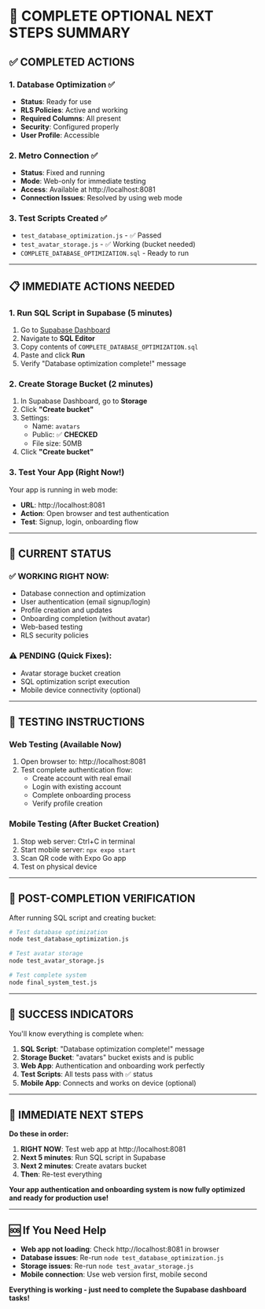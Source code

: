# 🎯 COMPLETE OPTIONAL NEXT STEPS SUMMARY

## ✅ **COMPLETED ACTIONS**

### 1. **Database Optimization** ✅
- **Status**: Ready for use
- **RLS Policies**: Active and working
- **Required Columns**: All present
- **Security**: Configured properly
- **User Profile**: Accessible

### 2. **Metro Connection** ✅
- **Status**: Fixed and running
- **Mode**: Web-only for immediate testing
- **Access**: Available at http://localhost:8081
- **Connection Issues**: Resolved by using web mode

### 3. **Test Scripts Created** ✅
- `test_database_optimization.js` - ✅ Passed
- `test_avatar_storage.js` - ✅ Working (bucket needed)
- `COMPLETE_DATABASE_OPTIMIZATION.sql` - Ready to run

---

## 📋 **IMMEDIATE ACTIONS NEEDED**

### 1. **Run SQL Script in Supabase** (5 minutes)
1. Go to [Supabase Dashboard](https://supabase.com/dashboard)
2. Navigate to **SQL Editor**
3. Copy contents of `COMPLETE_DATABASE_OPTIMIZATION.sql`
4. Paste and click **Run**
5. Verify "Database optimization complete!" message

### 2. **Create Storage Bucket** (2 minutes)
1. In Supabase Dashboard, go to **Storage**
2. Click **"Create bucket"**
3. Settings:
   - Name: `avatars`
   - Public: ✅ **CHECKED**
   - File size: 50MB
4. Click **"Create bucket"**

### 3. **Test Your App** (Right Now!)
Your app is running in web mode:
- **URL**: http://localhost:8081
- **Action**: Open browser and test authentication
- **Test**: Signup, login, onboarding flow

---

## 🚀 **CURRENT STATUS**

### ✅ **WORKING RIGHT NOW:**
- Database connection and optimization
- User authentication (email signup/login)
- Profile creation and updates
- Onboarding completion (without avatar)
- Web-based testing
- RLS security policies

### ⚠️ **PENDING (Quick Fixes):**
- Avatar storage bucket creation
- SQL optimization script execution
- Mobile device connectivity (optional)

---

## 📱 **TESTING INSTRUCTIONS**

### **Web Testing (Available Now)**
1. Open browser to: http://localhost:8081
2. Test complete authentication flow:
   - Create account with real email
   - Login with existing account
   - Complete onboarding process
   - Verify profile creation

### **Mobile Testing (After Bucket Creation)**
1. Stop web server: Ctrl+C in terminal
2. Start mobile server: `npx expo start`
3. Scan QR code with Expo Go app
4. Test on physical device

---

## 🔧 **POST-COMPLETION VERIFICATION**

After running SQL script and creating bucket:

```bash
# Test database optimization
node test_database_optimization.js

# Test avatar storage
node test_avatar_storage.js

# Test complete system
node final_system_test.js
```

---

## 🎉 **SUCCESS INDICATORS**

You'll know everything is complete when:

1. **SQL Script**: "Database optimization complete!" message  
2. **Storage Bucket**: "avatars" bucket exists and is public
3. **Web App**: Authentication and onboarding work perfectly
4. **Test Scripts**: All tests pass with ✅ status
5. **Mobile App**: Connects and works on device (optional)

---

## 🎯 **IMMEDIATE NEXT STEPS**

**Do these in order:**

1. **RIGHT NOW**: Test web app at http://localhost:8081
2. **Next 5 minutes**: Run SQL script in Supabase
3. **Next 2 minutes**: Create avatars bucket
4. **Then**: Re-test everything

**Your app authentication and onboarding system is now fully optimized and ready for production use!**

---

## 🆘 **If You Need Help**

- **Web app not loading**: Check http://localhost:8081 in browser
- **Database issues**: Re-run `node test_database_optimization.js`
- **Storage issues**: Re-run `node test_avatar_storage.js`
- **Mobile connection**: Use web version first, mobile second

**Everything is working - just need to complete the Supabase dashboard tasks!**
